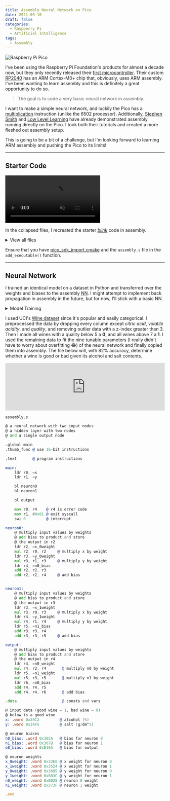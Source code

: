 ```yaml
---
title: Assembly Neural Network on Pico
date: 2021-09-10
draft: false
categories:
  - Raspberry Pi
  - Artificial Intelligence
tags:
  - Assembly
---
```


![Raspberry Pi Pico](/images/pico.webp)

I've been using the Raspberry Pi Foundation's products for almost a decade now, but they only recently released their [first microcontroller](https://www.raspberrypi.org/documentation/microcontrollers/raspberry-pi-pico.html). Their custom <abbr title="Raspberry Pi 2040">RP2040</abbr> has an ARM Cortex-M0+ chip that, obviously, uses ARM assembly. I've been wanting to learn assembly and this is definitely a great opportunity to do so.

> The goal is to code a very basic neural network in assembly.

I want to make a simple neural network, and luckily the Pico has a [multiplication](https://developer.arm.com/documentation/ddi0210/c/Introduction/Instruction-set-summary/Thumb-instruction-summary) instruction (unlike the 6502 processor). Additionally, [Stephen Smith](https://smist08.wordpress.com/2021/04/24/bit-banging-the-raspberry-pi-picos-gpio-registers/) and [Low Level Learning](https://www.youtube.com/watch?v=ZS_Cbmf3z-U) have already demonstrated assembly running directly on the Pico. I took both their tutorials and created a more fleshed out assembly setup.

This is going to be a bit of a challenge, but I'm looking forward to learning ARM assembly and pushing the Pico to its limits!

---

## Starter Code

<video controls loop muted preload="metadata" src="/data/blink.mp4#t=0.25"></video>

In the collapsed files, I recreated the starter [_blink_](https://datasheets.raspberrypi.org/soft/blink.uf2) code in assembly.

<details>
<summary>View all files</summary>

`assembly.s`

```asm
.global main
.thumb_func @ use 16-bit instructions

@@@@@@@
.data @ constants and variables
@@@@@@@

gpiosetdiroutreg: .word 0xd0000024 @ address of gpio out register
gpiosetonreg: .word 0xd0000014     @ address of gpio on register
gpiosetoffreg: .word 0xd0000018    @ address of gpio off register

.equ led, 25         @ set led pin to 25
.equ gpio_out, 1     @ enable gpio output
.equ sleep_time, 250 @ sleep time in ms

@@@@@@@
.text @ program instructions
@@@@@@@

main:
    mov r0, #led
    bl gpio_init        @ initialize led pin

    mov r0, #led
    mov r1, #gpio_out
    bl gpiosetout       @ enable led

    b blink


blink:
    mov r0, #led
    bl gpio_on          @ turn on led

    ldr r0, =sleep_time
    bl sleep_ms         @ sleep for sleep_time ms

    mov r0, #led
    bl gpio_off         @ turn off led

    ldr r0, =sleep_time
    bl sleep_ms

    b blink             @ repeat to blink led


gpiosetout:
    movs r3, #1               @ set the output register to 1
    lsl r3, r0                @ shift to pin position
    ldr r2, =gpiosetdiroutreg @ get gpio out address
    ldr r2, [r2]
    str r3, [r2]
    bx lr


gpio_on:
    movs r3, #1
    lsl r3, r0
    ldr r2, =gpiosetonreg  @ get gpio on address
    ldr r2, [r2]
    str r3, [r2]
    bx lr


gpio_off:
    movs r3, #1
    lsl r3, r0
    ldr r2, =gpiosetoffreg @ get gpio off address
    ldr r2, [r2]
    str r3, [r2]
    bx lr

.end
```

`build.sh`

```shell
mkdir build
cd build/
cmake ..
make
cp assembly.uf2 /path/to/RPI-RP2/
```

`CMakeLists.txt and pico_sdk_import.cmake`

```Makefile
# CMakeLists.txt
cmake_minimum_required(VERSION 3.12)

# Pull in SDK (must be before project)
include(pico_sdk_import.cmake)

project(pico-asm C CXX ASM)
set(CMAKE_C_STANDARD 11)
set(CMAKE_CXX_STANDARD 17)

# Initialize the SDK
pico_sdk_init()

add_executable(pico-asm
        assembly.s
        )

# Pull in our pico_stdlib which aggregates commonly used features
target_link_libraries(pico-asm pico_stdlib)

# enable usb output, disable uart output
# pico_enable_stdio_usb(pico-asm 1)
# pico_enable_stdio_uart(pico-asm 0)

# create map/bin/hex/uf2 file etc.
pico_add_extra_outputs(pico-asm)

##########

# pico_sdk_import.cmake
# This is a copy of <PICO_SDK_PATH>/external/pico_sdk_import.cmake

# This can be dropped into an external project to help locate this SDK
# It should be include()ed prior to project()

if (DEFINED ENV{PICO_SDK_PATH} AND (NOT PICO_SDK_PATH))
    set(PICO_SDK_PATH $ENV{PICO_SDK_PATH})
    message("Using PICO_SDK_PATH from environment ('${PICO_SDK_PATH}')")
endif ()

if (DEFINED ENV{PICO_SDK_FETCH_FROM_GIT} AND (NOT PICO_SDK_FETCH_FROM_GIT))
    set(PICO_SDK_FETCH_FROM_GIT $ENV{PICO_SDK_FETCH_FROM_GIT})
    message("Using PICO_SDK_FETCH_FROM_GIT from environment ('${PICO_SDK_FETCH_FROM_GIT}')")
endif ()

if (DEFINED ENV{PICO_SDK_FETCH_FROM_GIT_PATH} AND (NOT PICO_SDK_FETCH_FROM_GIT_PATH))
    set(PICO_SDK_FETCH_FROM_GIT_PATH $ENV{PICO_SDK_FETCH_FROM_GIT_PATH})
    message("Using PICO_SDK_FETCH_FROM_GIT_PATH from environment ('${PICO_SDK_FETCH_FROM_GIT_PATH}')")
endif ()

set(PICO_SDK_PATH "${PICO_SDK_PATH}" CACHE PATH "Path to the Raspberry Pi Pico SDK")
set(PICO_SDK_FETCH_FROM_GIT "${PICO_SDK_FETCH_FROM_GIT}" CACHE BOOL "Set to ON to fetch copy of SDK from git if not otherwise locatable")
set(PICO_SDK_FETCH_FROM_GIT_PATH "${PICO_SDK_FETCH_FROM_GIT_PATH}" CACHE FILEPATH "location to download SDK")

if (NOT PICO_SDK_PATH)
    if (PICO_SDK_FETCH_FROM_GIT)
        include(FetchContent)
        set(FETCHCONTENT_BASE_DIR_SAVE ${FETCHCONTENT_BASE_DIR})
        if (PICO_SDK_FETCH_FROM_GIT_PATH)
            get_filename_component(FETCHCONTENT_BASE_DIR "${PICO_SDK_FETCH_FROM_GIT_PATH}" REALPATH BASE_DIR "${CMAKE_SOURCE_DIR}")
        endif ()
        FetchContent_Declare(
                pico_sdk
                GIT_REPOSITORY https://github.com/raspberrypi/pico-sdk
                GIT_TAG master
        )
        if (NOT pico_sdk)
            message("Downloading Raspberry Pi Pico SDK")
            FetchContent_Populate(pico_sdk)
            set(PICO_SDK_PATH ${pico_sdk_SOURCE_DIR})
        endif ()
        set(FETCHCONTENT_BASE_DIR ${FETCHCONTENT_BASE_DIR_SAVE})
    else ()
        message(FATAL_ERROR
                "SDK location was not specified. Please set PICO_SDK_PATH or set PICO_SDK_FETCH_FROM_GIT to on to fetch from git."
                )
    endif ()
endif ()

get_filename_component(PICO_SDK_PATH "${PICO_SDK_PATH}" REALPATH BASE_DIR "${CMAKE_BINARY_DIR}")
if (NOT EXISTS ${PICO_SDK_PATH})
    message(FATAL_ERROR "Directory '${PICO_SDK_PATH}' not found")
endif ()

set(PICO_SDK_INIT_CMAKE_FILE ${PICO_SDK_PATH}/pico_sdk_init.cmake)
if (NOT EXISTS ${PICO_SDK_INIT_CMAKE_FILE})
    message(FATAL_ERROR "Directory '${PICO_SDK_PATH}' does not appear to contain the Raspberry Pi Pico SDK")
endif ()

set(PICO_SDK_PATH ${PICO_SDK_PATH} CACHE PATH "Path to the Raspberry Pi Pico SDK" FORCE)

include(${PICO_SDK_INIT_CMAKE_FILE})
```

</details>

Ensure that you have [pico_sdk_import.cmake](https://raw.githubusercontent.com/raspberrypi/pico-examples/master/pico_sdk_import.cmake) and the `assembly.s` file in the `add_executable()` function.

---

## Neural Network

I trained an identical model on a dataset in Python and transferred over the weights and biases to the assembly <abbr title="Neural Network">NN</abbr>. I might attempt to implement back propagation in assembly in the future, but for now, I'll stick with a basic NN.

<details>
<summary>Model Training</summary>

# Small Wine Neural Network

## Imports and Setup

```python
import pandas as pd
from scipy import stats
import numpy as np

from sklearn.model_selection import train_test_split
from sklearn.preprocessing import StandardScaler
from sklearn.metrics import confusion_matrix, classification_report

import torch
from torch.utils.data import Dataset, DataLoader
import torch.nn as nn
import torch.optim as optim

import seaborn as sns
import matplotlib.pyplot as plt
```

```python
def plot(t_losses, t_accuracies):
    fig, axs = plt.subplots(1)

    ax1 = axs
    color = 'tab:red'
    ax1.set_xlabel('training steps')
    ax1.set_ylabel('loss', color=color)
    ax1.plot(range(len(t_losses)), t_losses, color=color)
    ax1.tick_params(axis='y', labelcolor=color)

    ax2 = ax1.twinx()

    color = 'tab:blue'
    ax2.set_ylabel('accuracy', color=color)
    ax2.plot(range(len(t_accuracies)), t_accuracies, color=color)
    ax2.tick_params(axis='y', labelcolor=color)

    fig.tight_layout()
    plt.show()
```

## Data Preprocessing

```python
white_wine = pd.read_csv('winequality-white.csv')
red_wine = pd.read_csv('winequality-red.csv')

wine = white_wine.append(red_wine, ignore_index=True)

include = ['alcohol', 'chlorides', 'quality']

wine = wine[include]

wine = wine[(np.abs(stats.zscore(wine)) < 3).all(axis=1)].reset_index(drop=True)

wine[include[2]] = wine[include[2]].map(
    lambda quality: 1 if quality in [8, 9] else (0 if quality in [3, 4] else -1)
)

wine = wine[wine[include[2]] != -1]

wine[include[:2]] -= np.mean(wine[include[:2]])
```

## 1. Data exploration

```python
wine
```

<div>
<style scoped>
    .dataframe tbody tr th:only-of-type {
        vertical-align: middle;
    }

    .dataframe tbody tr th {
        vertical-align: top;
    }

    .dataframe thead th {
        text-align: right;
    }

</style>
<table border="1" class="dataframe">
  <thead>
    <tr style="text-align: right;">
      <th></th>
      <th>alcohol</th>
      <th>chlorides</th>
      <th>quality</th>
    </tr>
  </thead>
  <tbody>
    <tr>
      <th>17</th>
      <td>1.901724</td>
      <td>-0.01986</td>
      <td>1</td>
    </tr>
    <tr>
      <th>20</th>
      <td>1.901724</td>
      <td>-0.01986</td>
      <td>1</td>
    </tr>
    <tr>
      <th>22</th>
      <td>-0.398276</td>
      <td>0.00014</td>
      <td>1</td>
    </tr>
    <tr>
      <th>44</th>
      <td>-1.098276</td>
      <td>0.01414</td>
      <td>0</td>
    </tr>
    <tr>
      <th>66</th>
      <td>-0.198276</td>
      <td>-0.00286</td>
      <td>1</td>
    </tr>
    <tr>
      <th>...</th>
      <td>...</td>
      <td>...</td>
      <td>...</td>
    </tr>
    <tr>
      <th>6240</th>
      <td>-0.798276</td>
      <td>0.03114</td>
      <td>0</td>
    </tr>
    <tr>
      <th>6242</th>
      <td>-0.598276</td>
      <td>0.06514</td>
      <td>0</td>
    </tr>
    <tr>
      <th>6244</th>
      <td>0.001724</td>
      <td>0.01114</td>
      <td>0</td>
    </tr>
    <tr>
      <th>6280</th>
      <td>-1.848276</td>
      <td>0.03314</td>
      <td>0</td>
    </tr>
    <tr>
      <th>6308</th>
      <td>0.501724</td>
      <td>0.02514</td>
      <td>1</td>
    </tr>
  </tbody>
</table>
<p>406 rows × 3 columns</p>
</div>

```python
wine['quality'].value_counts()
```

    0    213
    1    193
    Name: quality, dtype: int64

possible for white:
chlorides
alcohol

possible for red:
chlorides
sulfates
alcohol
volatile acidity

intersect:
chlorides, alcohol

```python
#Composition of citric acid go higher as we go higher in the quality of the wine
fig = plt.figure(figsize = (10,6))
sns.barplot(x = 'quality', y = include[0], data = wine)
```

    <AxesSubplot:xlabel='quality', ylabel='alcohol'>

```python
#Composition of chloride also go down as we go higher in the quality of the wine
fig = plt.figure(figsize = (10,6))
sns.barplot(x = 'quality', y = include[1], data = wine)
```

    <AxesSubplot:xlabel='quality', ylabel='chlorides'>

```python
wine.plot.scatter(x = include[0],
                  y = include[1],
                  c = include[2],
                  colormap='viridis')
```

    <AxesSubplot:xlabel='alcohol', ylabel='chlorides'>

## 2. Data Preparation

```python
val_cnt = wine[include[2]].value_counts()
min_sample = val_cnt.min()

wine = wine.groupby(include[2]).apply(lambda s: s.sample(min_sample))
```

```python
wine = wine.sample(frac=1).reset_index(drop=True)

ratio = 0
train, validate = np.split(wine, [int((1-ratio)*len(wine))])
```

```python
X_train = np.array(train[include[:2]])
X_test = np.array(train[include[:2]])

y_train = np.array(train[[include[2]]])
y_test = np.array(train[[include[2]]])
```

### 2.1 PyTorch Loaders

```python
## train data
class trainData(Dataset):

    def __init__(self, X_data, y_data):
        self.X_data = X_data
        self.y_data = y_data

    def __getitem__(self, index):
        return self.X_data[index], self.y_data[index]

    def __len__ (self):
        return len(self.X_data)


train_data = trainData(torch.FloatTensor(X_train),
                       torch.FloatTensor(y_train))
## test data
class testData(Dataset):

    def __init__(self, X_data):
        self.X_data = X_data

    def __getitem__(self, index):
        return self.X_data[index]

    def __len__ (self):
        return len(self.X_data)


test_data = testData(torch.FloatTensor(X_test))
```

## 3. Fully Connected Neural Network

```python
BATCH_SIZE = 64
LEARNING_RATE = 0.001

train_loader = DataLoader(dataset=train_data, batch_size=BATCH_SIZE, shuffle=True)
test_loader = DataLoader(dataset=test_data, batch_size=1)

class binaryClassification(nn.Module):
    def __init__(self):
        super(binaryClassification, self).__init__()
        # Number of input features is 2.
        self.layer_1 = nn.Linear(2, 2)
        self.layer_out = nn.Linear(2, 1)
        self.tan = nn.Tanh()

    def forward(self, inputs):
        x = self.tan(self.layer_1(inputs))
        x = self.layer_out(x)

        return x


device = torch.device("cuda:0" if torch.cuda.is_available() else "cpu")

model = binaryClassification()
model.to(device)
print(model)
criterion = nn.BCEWithLogitsLoss()
optimizer = optim.Adam(model.parameters(), lr=LEARNING_RATE)

def binary_acc(y_pred, y_test):
    y_pred_tag = torch.round(torch.sigmoid(y_pred))

    correct_results_sum = (y_pred_tag == y_test).sum().float()
    acc = correct_results_sum/y_test.shape[0]
    acc = torch.round(acc * 100)

    return acc
```

    binaryClassification(
      (layer_1): Linear(in_features=2, out_features=2, bias=True)
      (layer_out): Linear(in_features=2, out_features=1, bias=True)
      (tan): Tanh()
    )

```python
found = False

while not found:
    EPOCHS = 500

    losses = []
    accuracies = []

    model = binaryClassification()
    model.to(device)
    criterion = nn.BCEWithLogitsLoss()
    optimizer = optim.Adam(model.parameters(), lr=LEARNING_RATE)

    model.train()
    for e in range(1, EPOCHS+1):
        epoch_loss = 0
        epoch_acc = 0
        for X_batch, y_batch in train_loader:
            X_batch, y_batch = X_batch.to(device), y_batch.to(device)
            optimizer.zero_grad()

            y_pred = model(X_batch)

            loss = criterion(y_pred, y_batch)
            acc = binary_acc(y_pred, y_batch)

            loss.backward()
            optimizer.step()

            epoch_loss += loss.item()
            epoch_acc += acc.item()

        avg_loss = epoch_loss/len(train_loader)
        avg_acc = epoch_acc/len(train_loader)

        losses.append(avg_loss)
        accuracies.append(avg_acc)

        if avg_acc > 80:
            found = True
            break

    print(max(accuracies), accuracies.index(max(accuracies)))

    if found:
        break

plot(losses, accuracies)
```

    80.28571428571429 32

## 4. Evaluate

```python
y_pred_list = []
model.eval()
with torch.no_grad():
    for X_batch in test_loader:
        X_batch = X_batch.to(device)
        y_test_pred = model(X_batch)
        y_test_pred = torch.sigmoid(y_test_pred)
        y_pred_tag = torch.round(y_test_pred)
        y_pred_list.append(y_pred_tag.cpu().numpy())

y_pred_list = [a.squeeze().tolist() for a in y_pred_list]
```

```python
confusion_matrix(y_test, y_pred_list)
```

    array([[181,  12],
           [ 77, 116]])

```python
print(classification_report(y_test, y_pred_list))
```

                  precision    recall  f1-score   support

               0       0.70      0.94      0.80       193
               1       0.91      0.60      0.72       193

        accuracy                           0.77       386
       macro avg       0.80      0.77      0.76       386
    weighted avg       0.80      0.77      0.76       386

## 4. Export Parameters

```python
for name, param in model.named_parameters():
    if param.requires_grad:
        print(name, param.data)
```

    layer_1.weight tensor([[ 0.4924, -0.2594],
            [-0.4551,  0.1832]])
    layer_1.bias tensor([-0.5771, -0.1374])
    layer_out.weight tensor([[-0.3158, -0.8081]])
    layer_out.bias tensor([-0.4264])

```python
def function(x):
    # function activation function: f(x) = 1 / (1 + e^(-x))
    return 1 / ( 1 + 2.718282 ** -x )
#     return np.tanh(x)


def deriv_function(x):
    # Derivative of function: f'(x) = f(x) * (1 - f(x))
    return function(x) * ( 1 - function(x) )
#     return 1 - np.power(np.tanh(x), 2)



def mse_loss(y_true, y_pred):
    # y_true and y_pred are numpy arrays of the same length.
    return ((y_true - y_pred)**2).mean()


class NeuralNetwork:
    '''
  A neural network with:
    - 2 inputs
    - a hidden layer with 2 neurons (h1, h2)
    - an output layer with 1 neuron (o1)
  '''
    def __init__(self):
        # Weights
        self.w1 = np.random.normal()
        self.w2 = np.random.normal()
        self.w3 = np.random.normal()
        self.w4 = np.random.normal()
        self.w5 = np.random.normal()
        self.w6 = np.random.normal()

        # Biases
        self.b1 = np.random.normal()
        self.b2 = np.random.normal()
        self.b3 = np.random.normal()

        self.learn_rate = .005

    def __str__(self):
        return f'weights: {self.w1} {self.w2} {self.w3} {self.w4} {self.w5} {self.w6} biases: {self.b1} {self.b2} {self.b3}'

    def feedforward(self, x):
        # x is a numpy array with 2 elements.
        h1 = function(self.w1 * x[0] + self.w2 * x[1] + self.b1)
        h2 = function(self.w3 * x[0] + self.w4 * x[1] + self.b2)
        o1 = function(self.w5 * h1 + self.w6 * h2 + self.b3)
        return o1

    def train(self, data, all_y_trues):
        '''
    - data is a (n x 2) numpy array, n = # of samples in the dataset.
    - all_y_trues is a numpy array with n elements.
      Elements in all_y_trues correspond to those in data.
    '''
        epochs = 12000  # number of times to loop through the entire dataset
        self.losses = []
        self.accs = []

        for epoch in range(epochs):
            for x, y_true in zip(data, all_y_trues):
                # --- Do a feedforward (we'll need these values later)
                sum_h1 = self.w1 * x[0] + self.w2 * x[1] + self.b1
                h1 = function(sum_h1)

                sum_h2 = self.w3 * x[0] + self.w4 * x[1] + self.b2
                h2 = function(sum_h2)

                sum_o1 = self.w5 * h1 + self.w6 * h2 + self.b3
                o1 = function(sum_o1)
                y_pred = o1

                # --- Calculate partial derivatives.
                # --- Naming: p_L_p_w1 stands for "partial L partial w1"
                p_L_p_ypred = -2 * (y_true - y_pred)

                # Neuron o1
                p_ypred_p_w5 = h1 * deriv_function(sum_o1)
                p_ypred_p_w6 = h2 * deriv_function(sum_o1)
                p_ypred_p_b3 = deriv_function(sum_o1)

                p_ypred_p_h1 = self.w5 * deriv_function(sum_o1)
                p_ypred_p_h2 = self.w6 * deriv_function(sum_o1)

                # Neuron h1
                p_h1_p_w1 = x[0] * deriv_function(sum_h1)
                p_h1_p_w2 = x[1] * deriv_function(sum_h1)
                p_h1_p_b1 = deriv_function(sum_h1)

                # Neuron h2
                p_h2_p_w3 = x[0] * deriv_function(sum_h2)
                p_h2_p_w4 = x[1] * deriv_function(sum_h2)
                p_h2_p_b2 = deriv_function(sum_h2)

                # --- Update weights and biases
                # Neuron h1
                self.w1 -= self.learn_rate * p_L_p_ypred * p_ypred_p_h1 * p_h1_p_w1
                self.w2 -= self.learn_rate * p_L_p_ypred * p_ypred_p_h1 * p_h1_p_w2
                self.b1 -= self.learn_rate * p_L_p_ypred * p_ypred_p_h1 * p_h1_p_b1

                # Neuron h2
                self.w3 -= self.learn_rate * p_L_p_ypred * p_ypred_p_h2 * p_h2_p_w3
                self.w4 -= self.learn_rate * p_L_p_ypred * p_ypred_p_h2 * p_h2_p_w4
                self.b2 -= self.learn_rate * p_L_p_ypred * p_ypred_p_h2 * p_h2_p_b2

                # Neuron o1
                self.w5 -= self.learn_rate * p_L_p_ypred * p_ypred_p_w5
                self.w6 -= self.learn_rate * p_L_p_ypred * p_ypred_p_w6
                self.b3 -= self.learn_rate * p_L_p_ypred * p_ypred_p_b3

            # --- Calculate total loss at the end of each epoch
            if epoch % 1000 == 0:
                y_preds = np.apply_along_axis(self.feedforward, 1, data)
                acc = 100*np.count_nonzero(all_y_trues == y_preds.round())/len(data)
                loss = mse_loss(all_y_trues, y_preds)
                self.losses.append(loss)
                self.accs.append(acc)
                print("epoch %d\tloss: %f\taccuracy: %f" % (epoch, loss, acc))

    def plot(self):
        fig, axs = plt.subplots(1)

        ax1 = axs
        color = 'tab:red'
        ax1.set_xlabel('training steps')
        ax1.set_ylabel('loss', color=color)
        ax1.plot(range(len(self.losses)), self.losses, color=color)
        ax1.tick_params(axis='y', labelcolor=color)

        ax2 = ax1.twinx()  # instantiate a second axes that shares the same x-axis

        color = 'tab:blue'
        ax2.set_ylabel('accuracy', color=color)  # we already handled the x-label with ax1
        ax2.plot(range(len(self.accs)), self.accs, color=color)
        ax2.tick_params(axis='y', labelcolor=color)

        fig.tight_layout()  # otherwise the right y-label is slightly clipped
        plt.show()

# network = NeuralNetwork()
# Train our neural network!
network.learn_rate = 0.00005
network.train(X_train, y_train.reshape(-1,))

print(network)
network.plot()

acc = 100*np.count_nonzero(y_train.reshape(-1,) == np.apply_along_axis(network.feedforward, 1, X_train).round())/len(X_train)
print(acc)
```

    epoch 0	loss: 0.132531	accuracy: 81.865285
    epoch 1000	loss: 0.132531	accuracy: 81.865285
    epoch 2000	loss: 0.132531	accuracy: 81.865285
    epoch 3000	loss: 0.132531	accuracy: 81.865285
    epoch 4000	loss: 0.132531	accuracy: 81.865285
    epoch 5000	loss: 0.132531	accuracy: 81.865285
    epoch 6000	loss: 0.132531	accuracy: 81.865285
    epoch 7000	loss: 0.132531	accuracy: 81.865285
    epoch 8000	loss: 0.132531	accuracy: 81.865285
    epoch 9000	loss: 0.132531	accuracy: 81.865285
    epoch 10000	loss: 0.132531	accuracy: 81.865285
    epoch 11000	loss: 0.132531	accuracy: 81.865285
    weights: -0.5241537557697997 8.022605603367996 -36.627811690638175 17.293829646720408 -27.715390143478537 6.900655940087721 biases: -1.6997071090811102 -70.55616344362397 3.983528397200501

    81.86528497409327

## Best Model

81.9%
weights: -0.5258128356790649 8.030110880882871 -36.62607954699542 17.289156778336512 -27.706516193146673 6.907676857161875 biases: -1.7036051769265983 -70.55261667300597 3.9689563659447864

weights: -0.5252373683043017 8.028392381234099 -36.62651348093277 17.29032523800684 -27.70874002300861 6.906127236792722 biases: -1.7024063171579678 -70.55350171869333 3.9732754230651444

79%
weights: -0.7985963217884304 8.47287278322075 -5.045041523588488 -1.042118489749843 -10.069041616614001 5.490090153973683 biases: -0.42784383682720145 -9.312642567784899 3.6226994842694573

</details>

I used UCI's [Wine dataset](https://kaggle.com/uciml/red-wine-quality-cortez-et-al-2009) since it's popular and easily categorical. I preprocessed the data by dropping every column except _citric acid_, _volatile acidity_, and _quality_, and removing outlier data with a z-index greater than 3. Then I made all wines with a quality below 5 a **0**, and all wines above 7 a **1**. I used the remaining data to fit the nine tunable parameters (I really didn't have to worry about overfitting 😂) of the neural network and finally copied them into assembly. The file below will, with 82% accuracy, determine whether a wine is good or bad given its alcohol and salt contents.

<iframe class="web" width="100%" frameborder="0" src="https://replit.com/@splch/WineNet?lite=1"></iframe>

`assembly.s`

```asm
@ a neural network with two input nodes
@ a hidden layer with two nodes
@ and a single output node

.global main
.thumb_func @ use 16-bit instructions

.text       @ program instructions

main:
    ldr r0, =x
    ldr r1, =y

    bl neuron0
    bl neuron1

    bl output

    mov r0, r4    @ r4 is error code
    mov r1, #0x01 @ exit syscall
    swi 0         @ interrupt

neuron0:
    @ multiply input values by weights
    @ add bias to product and store
    @ the output in r2
    ldr r2, =x_0weight
    mul r2, r0, r2     @ multiply x by weight
    ldr r3, =y_0weight
    mul r3, r1, r3     @ multiply y by weight
    ldr r4, =n0_bias
    add r2, r2, r3
    add r2, r2, r4     @ add bias


neuron1:
    @ multiply input values by weights
    @ add bias to product and store
    @ the output in r3
    ldr r3, =x_1weight
    mul r3, r0, r3     @ multiply x by weight
    ldr r4, =y_1weight
    mul r4, r1, r4     @ multiply y by weight
    ldr r5, =n1_bias
    add r3, r3, r4
    add r3, r3, r5     @ add bias

output:
    @ multiply input values by weights
    @ add bias to product and store
    @ the output in r4
    ldr r4, =n0_weight
    mul r4, r2, r4       @ multiply n0 by weight
    ldr r5, =n1_weight
    mul r5, r3, r5       @ multiply n1 by weight
    ldr r6, =o0_bias
    add r4, r4, r5
    add r4, r4, r6       @ add bias

.data                    @ consts and vars

@ input data (good wine = 1, bad wine = 0)
@ below is a good wine
x: .word 0x39C2         @ alcohol (%)
y: .word 0x34F5         @ salt (g/dm^3)

@ neuron biases
n0_bias: .word 0x305A   @ bias for neuron 0
n1_bias: .word 0x307B   @ bias for neuron 1
o0_bias: .word 0xB10A   @ bias for output

@ neuron weights
x_0weight: .word 0x33E8 @ x weight for neuron 0
x_1weight: .word 0x3524 @ x weight for neuron 1
y_0weight: .word 0x3695 @ y weight for neuron 0
y_1weight: .word 0xB83C @ y weight for neuron 1
n0_weight: .word 0xB028 @ neuron 0 weight
n1_weight: .word 0x373F @ neuron 1 weight

.end
```
